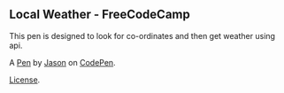 Local Weather - FreeCodeCamp
----------------------------
This pen is designed to look for co-ordinates and then get weather using api.

A [Pen](http://codepen.io/jp2001/pen/kXQpKW) by [Jason](http://codepen.io/jp2001) on [CodePen](http://codepen.io/).

[License](http://codepen.io/jp2001/pen/kXQpKW/license).
